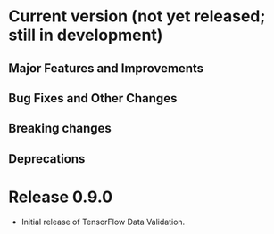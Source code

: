 # Current version (not yet released; still in development)

## Major Features and Improvements

## Bug Fixes and Other Changes

## Breaking changes

## Deprecations

# Release 0.9.0
 * Initial release of TensorFlow Data Validation.
